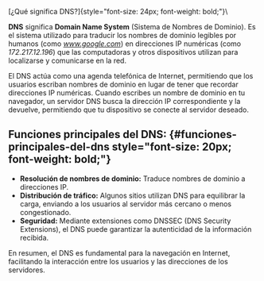 [¿Qué significa DNS?]{style="font-size: 24px; font-weight: bold;"}\

**DNS** significa **Domain Name System** (Sistema de Nombres de
Dominio). Es el sistema utilizado para traducir los nombres de dominio
legibles por humanos (como *www.google.com*) en direcciones IP numéricas
(como *172.217.12.196*) que las computadoras y otros dispositivos
utilizan para localizarse y comunicarse en la red.

El DNS actúa como una agenda telefónica de Internet, permitiendo que los
usuarios escriban nombres de dominio en lugar de tener que recordar
direcciones IP numéricas. Cuando escribes un nombre de dominio en tu
navegador, un servidor DNS busca la dirección IP correspondiente y la
devuelve, permitiendo que tu dispositivo se conecte al servidor deseado.

## Funciones principales del DNS: {#funciones-principales-del-dns style="font-size: 20px; font-weight: bold;"}

-   **Resolución de nombres de dominio:** Traduce nombres de dominio a
    direcciones IP.
-   **Distribución de tráfico:** Algunos sitios utilizan DNS para
    equilibrar la carga, enviando a los usuarios al servidor más cercano
    o menos congestionado.
-   **Seguridad:** Mediante extensiones como DNSSEC (DNS Security
    Extensions), el DNS puede garantizar la autenticidad de la
    información recibida.

En resumen, el DNS es fundamental para la navegación en Internet,
facilitando la interacción entre los usuarios y las direcciones de los
servidores.
